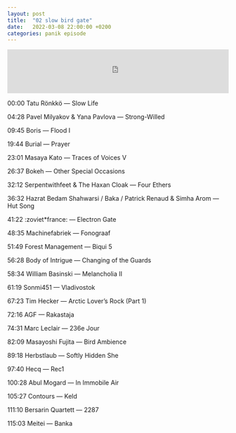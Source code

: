 ```yaml
---
layout: post
title:  "02 slow bird gate"
date:   2022-03-08 22:00:00 +0200
categories: panik episode
---
```

<iframe height="100" width="100%" scrolling="no" frameborder="no" src="https://www.radiopanik.org/emissions/oorsmeer/2-slow-bird-gate/embed/13362/" ></iframe>


00:00 Tatu Rönkkö — Slow Life

04:28 Pavel Milyakov & Yana Pavlova — Strong-Willed

09:45 Boris — Flood I

19:44 Burial — Prayer

23:01 Masaya Kato — Traces of Voices V

26:37 Bokeh — Other Special Occasions

32:12 Serpentwithfeet & The Haxan Cloak — Four Ethers

36:32 Hazrat Bedam Shahwarsi / Baka / Patrick Renaud & Simha Arom — Hut Song

41:22 :zoviet*france: — Electron Gate

48:35 Machinefabriek — Fonograaf

51:49 Forest Management — Biqui 5

56:28 Body of Intrigue — Changing of the Guards

58:34 William Basinski — Melancholia II

61:19 Sonmi451 — Vladivostok

67:23 Tim Hecker — Arctic Lover’s Rock (Part 1)

72:16 AGF — Rakastaja

74:31 Marc Leclair — 236e Jour

82:09 Masayoshi Fujita — Bird Ambience

89:18 Herbstlaub — Softly Hidden She

97:40 Hecq — Rec1

100:28 Abul Mogard — In Immobile Air

105:27 Contours — Keld

111:10 Bersarin Quartett — 2287

115:03 Meitei — Banka